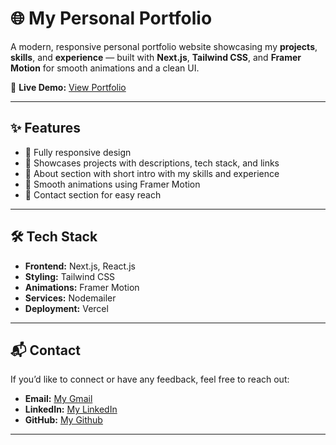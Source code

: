 
# 🌐 My Personal Portfolio

A modern, responsive personal portfolio website showcasing my **projects**, **skills**, and **experience** — built with **Next.js**, **Tailwind CSS**, and **Framer Motion** for smooth animations and a clean UI.

🚀 **Live Demo:** [View Portfolio](https://portfolio-dewanshakib.vercel.app/)

---

## ✨ Features

* 📱 Fully responsive design
* 🎯 Showcases projects with descriptions, tech stack, and links
* 🧠 About section with short intro with my skills and experience
* 🎨 Smooth animations using Framer Motion
* 📩 Contact section for easy reach

---

## 🛠️ Tech Stack

* **Frontend:** Next.js, React.js
* **Styling:** Tailwind CSS
* **Animations:** Framer Motion
* **Services:** Nodemailer
* **Deployment:** Vercel

---

## 📬 Contact

If you’d like to connect or have any feedback, feel free to reach out:

* **Email:** [My Gmail](mailto:shakib.devv@gmail.com)
* **LinkedIn:** [My LinkedIn](https://www.linkedin.com/in/dewan-md-shakib-al-mujib-892900372/)
* **GitHub:** [My Github](https://github.com/Dewanshakib)

---
